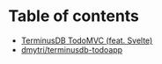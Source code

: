 # Table of contents

* [TerminusDB TodoMVC \(feat. Svelte\)](README.md)
* [dmytri/terminusdb-todoapp](untitled.md)

